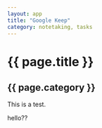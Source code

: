 ```yaml
---
layout: app
title: "Google Keep"
category: notetaking, tasks
---
```

<h1>{{ page.title }}</h1>
<h2>{{ page.category }}</h2>

This is a test.

hello??
